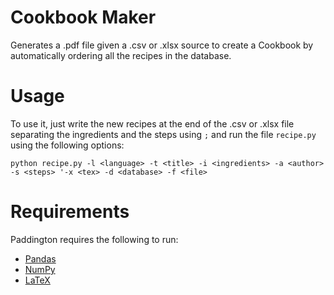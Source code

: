 # Cookbook Maker

Generates a .pdf file given a .csv or .xlsx source to create a Cookbook by automatically ordering all the recipes in the database.

# Usage

To use it, just write the new recipes at the end of the .csv or .xlsx file separating the ingredients and the steps using ````;```` and run the file ```recipe.py``` using the following options:

```
python recipe.py -l <language> -t <title> -i <ingredients> -a <author> -s <steps> '-x <tex> -d <database> -f <file>
```

# Requirements 

Paddington requires the following to run:

  * [Pandas][Pandas]
  * [NumPy][NumPy] 
  * [LaTeX][LaTeX]

[Pandas]: https://pandas.pydata.org/
[NumPy]: https://numpy.org/
[LaTeX]: https://www.latex-project.org/